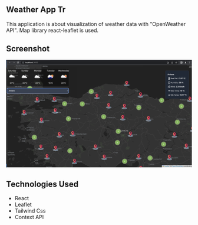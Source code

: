 
## Weather App Tr

This application is about visualization of weather data with "OpenWeather API". Map library react-leaflet is used.

## Screenshot
<img src="../weather-app-tr/src/Assets/ui.png"/>

## Technologies Used

<ul>
<li>React</li>
<li>Leaflet</li>
<li>Tailwind Css</li>
<li>Context API</li>
</ul>
